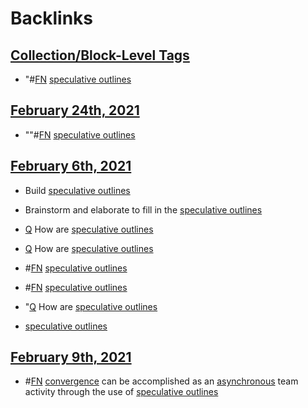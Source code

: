 
# Backlinks
## [Collection/Block-Level Tags](<Collection/Block-Level Tags.md>)
- "#[FN](<FN.md>) [speculative outlines](<speculative outlines.md>)

## [February 24th, 2021](<February 24th, 2021.md>)
- ""#[FN](<FN.md>) [speculative outlines](<speculative outlines.md>)

## [February 6th, 2021](<February 6th, 2021.md>)
- Build [speculative outlines](<speculative outlines.md>)

- Brainstorm and elaborate to fill in the [speculative outlines](<speculative outlines.md>)

- [Q](<Q.md>) How are [speculative outlines](<speculative outlines.md>)

- [Q](<Q.md>) How are [speculative outlines](<speculative outlines.md>)

- #[FN](<FN.md>) [speculative outlines](<speculative outlines.md>)

- #[FN](<FN.md>) [speculative outlines](<speculative outlines.md>)

- "[Q](<Q.md>) How are [speculative outlines](<speculative outlines.md>)

- [speculative outlines](<speculative outlines.md>)

## [February 9th, 2021](<February 9th, 2021.md>)
- #[FN](<FN.md>) [convergence](<convergence.md>) can be accomplished as an [asynchronous](<asynchronous.md>) team activity through the use of [speculative outlines](<speculative outlines.md>)

